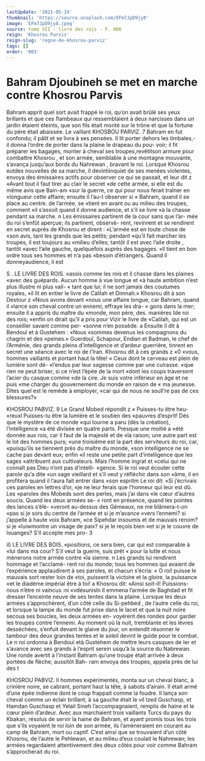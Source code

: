```yaml
---
lastUpdate: '2021-05-19'
thumbnail: 'https://source.unsplash.com/EFm7JpD9jy8'
image: 'EFm7JpD9jy8.jpeg'
source: tome VII - livre des rois - P. 006
reign: 'Khosrou Parviz'
reign-slug: 'regne-de-khosrou-parviz'
tags: []
order: '003'
---
```


# Bahram Djoubineh se met en marche contre Khosrou Parvis

Bahram apprit quel sort avait frappé le roi, qu’on avait brûlé ses yeux brillants et que ces flambeaux qui ressemblaient à deux narcisses dans un jardin étaient éteints, que son fils était monté sur le trône
et que la fortune du père était abaissée. Le vaillant
KHOSBOU PARVIZ. 7 Bahram en fut confondu; il pâlit et se livra à ses pensées. Il lit porter dehors les timbales,- il donna
l’ordre de porter dans la plaine le drapeau du pou- voir; il fit préparer les bagages, monter à cheval ses troupes,revêtitson armure pour combattre Khosrou , et son armée, semblable à une montagne mouvante, s’avança jusqu’aux bords du Nahrewan , bravant le roi.
Lorsque Khosrou eutdes nouvelles de sa marche, il devintiinquiet de ses menées violentes, envoya des émissaires actifs pour observer ce qui se passait, et
leur dit z «Avant tout il faut tirer au clair le secret «de cette armée, si elle est du même avis que Bain-am «sur la guerre, ce qui pour nous ferait traîner en «longueur cette affaire; ensuite il l’au-t observer si
« Bahram, quand il se place au centre. de l’armée, se «tient en avant ou au milieu des troupes, comment «il s’assoit quand il donne audience, et s’il se livre
«à la chasse pendant sa marche. n
Les émissaires partirent de la cour sans que l’ar-
mée du roi s’enfût aperçue; ils partirent, observè-
rent, revinrent et se rendirent en secret auprès de Khosrou et dirent : «L’armée est en toute chose de
«son avis, tant les grands que les petits; pendant «qu’il fait marcher les troupes, il est toujours au «milieu d’elles; tantôt il est avec l’aile droite , tantôt
«avec l’aile gauche, quelquefois auprès des bagages.
«ll tient en bon ordre tous ses hommes et n’a pas «besoin d’étrangers. Quand il donneyaudience, il est

S . LE LIVRE DES ROIS.
«assis comme les rois et il chasse dans les plaines «avec des guépards. Aucun homme à vue longue et
«à haute ambition n’est plus illustre ni plus vail-
« tant que lui; il ne sort jamais des coutumes royales, «il lit en entier le livre de Calilah et Dimnah.»
Khosrou dit à son Destour z «Nous avons devant
«nous une affaire longue, car Bahram, quand il «lance son cheval contre un ennemi, effraye les dra- « gons dans la mer; ensuite il a appris du maître du «monde, mon père, des. manières Ide roi des rois; «enfin on dirait qu’il a pris pour Vizir le livre de «Calilah, qui est un conseiller savant comme per- «sonne n’en possède. a
Ensuite il dit à Bendouï et à Gustehem : «Nous «sommes devenus les compagnons du chagrin et des «peines.» Guerdouï, Schapour, Endian et Badman,
le chef de l’Arménie, des grands pleins d’intelligence
et d’ardeur guerrière, tinrent en secret une séance
avec le roi de l’Iran. Khosrou dit à ces grands z «0 «vous, hommes vaillants et portant haut la tête! « Ceux dont le cerveau est plein de lumière sont dé- «l’endus par leur sagesse comme par une cuirasse. «que rien ne peut briser, si ce n’est l’épée de la mort
«dont les coups traversent l’acier du casque comme
«de la cire. Je suis votre inférieur en âge et ne puis «me charger du gouvernement du monde en raison de « ma jeunesse. Dites quel est le remède à employer, «car qui de nous ne soull’re pas de ces blessures?»

KHOSROU PABVIZ. 9 Le Grand Mobed répondit z « Puisses-tu être heu-
«reuxl Puisses-tu être la lumière et le soutien des «pauvres d’esprit! Dès que le mystère de ce monde «qui tourne a paru (dès la création), l’intelligence
«a été divisée en quatre parts. Presque une moitié a
«été donnée aux rois, car il faut de la majesté et de
«la raison; une autre part est le lot des hommes purs; «une troisième est la part des serviteurs du roi, car, «puisqu’ils se tiennent près du maître du monde,
«son intelligence ne se cache pas devant eux; enfin «il reste une petite part d’intelligence que les sages «attribuent aux cultivateurs. Mais l’homme ingrat et «celui qui ne connaît pas Dieu n’ont pas d’intelli-
«gence. Si le roi veut écouter cette parole qu’a dite
«un sage vieillard et s’il veut y réfléchir dans son
«âme, il en profitera quand il l’aura fait entrer dans
«son espritm
Le roi dit: «Si j’écrivais ces paroles en lettres d’or,
«je ne leur ferais que l’honneur qui leur est dû. Les «paroles des Mobeds sont des perles, mais j’ai dans
«le cœur d’autres soucis. Quand les deux armées se-
« ront en présence, quand les pointes des lances s’élè-
«veront au-dessus des Gémeaux, ne me blâmera-t-on «pas si je sors du centre de l’armée et si je m’avance
«vers l’ennemi? si j’appelle à haute voix Bahram,
«ce Sipehdar insoumis et de mauvais renom? si je «luiwmontre un visage de paix? si je le reçois bien «et si je le couvre de louanges? S’il accepte mes pro-
3

il) LE LIVRE DES BOIS.
«positions, ce sera bien, car qui est comparable à «lui dans ma cour? S’il veut la guerre, suis prêt
« pour la lutte et nous mènerons notre armée contre «la sienne. n
Les grands lui rendirent hommage et l’acclamè-
rent roi du monde; tous les hommes qui avaient de l’expérience applaudirent à ses paroles, et chacun
s’écria: « O roi! puisse le mauvais sort rester loin de
«toi, puissent la victoire et la gloire, la puissance «et le diadème impérial être à toi! a Khosrou dit: «Ainsi soit-il! Puissions-nous n’être ni vaincus :ni «vdésunisln Il emmena l’armée de Baghdad et fit
dresser l’enceinte neuve de ses tentes dans la plaine. Lorsque les deux armées s’approchèrent, d’un côté
celle du Si-pehbed , de l’autre celle du roi, et lorsque
la lampe du monde fut prise dans le lacet et que la nuit noire secoua ses boucles, les deux armées en- voyèrent des rondes pour garder les troupes contre l’ennemi. Au moment où la nuit, tremblante et les
lèvres desséchées, s’enfuit devant le glaive du jour,
on entendit résonner le tambour des deux grandes tentes et le soleil devint le guide pour le combat. Le n roi ordonna à Bendouï età Gustehem de mettre leurs casques de Ier et s’avance avec ses grands à l’esprit
serein usqu’à la source du Nabrewan.
Une ronde avertit à l’instant Bahram qu’une troupe était arrivée à deux portées de flèche; aussitôt Bah-
ram envoya des troupes, appela près de lui des
t

KHOSROU PABVlZ. Il hommes expérimentés, monta sur un cheval blanc,
à crinière noire, se cabrant, portant haut la tête, à sabots d’airain. Il était armé d’une épée indienne
dont le coup frappait comme la foudre. Il lança son cheval comme un éclair brillant; à sa gauche était
le vil Ized Guschasp, et Hamdan Guschasp et Yelail Sineh l’accompagnaient, remplis de haine et le cœur plein d’ardeur. Avec aux marchaient trois vaillants Turcs du pays du Kbakan, résolus de servir la haine de Bahram, et ayant promis tous les trois que s’ils voyaient le roi loin de son armée, ils l’amèneraient
en courant au camp de Bahram, mort ou captif. C’est ainsi que se trouvaient d’un côté Khosrou,
de l’autre le Pehlewan, et au milieu d’eux coulait le Nahrewan; les armées regardaient attentivement des deux côtés pour voir comme Bahram s’approcherait
du roi.
